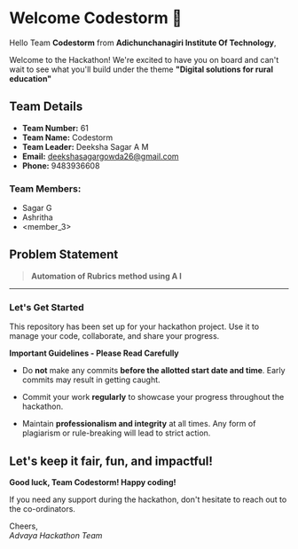 # Welcome Codestorm 👋

Hello Team **Codestorm** from **Adichunchanagiri Institute Of Technology**,

Welcome to the Hackathon! We're excited to have you on board and can't wait to see what you'll build under the theme **"Digital solutions for rural education"** 

## Team Details

- **Team Number:** 61  
- **Team Name:** Codestorm
- **Team Leader:** Deeksha Sagar A M  
- **Email:** deekshasagargowda26@gmail.com  
- **Phone:** 9483936608  

### Team Members:
- Sagar G 
- Ashritha 
- <member_3> 

## Problem Statement

> **Automation of Rubrics method using A I**

---

### Let's Get Started 

This repository has been set up for your hackathon project. Use it to manage your code, collaborate, and share your progress.

**Important Guidelines - Please Read Carefully**

- Do **not** make any commits **before the allotted start date and time**. Early commits may result in getting caught.
- Commit your work **regularly** to showcase your progress throughout the hackathon.

- Maintain **professionalism and integrity** at all times. Any form of plagiarism or rule-breaking will lead to strict action.

Let's keep it fair, fun, and impactful! 
---

**Good luck, Team Codestorm! Happy coding!**

If you need any support during the hackathon, don't hesitate to reach out to the co-ordinators.

Cheers,  
_Advaya Hackathon Team_